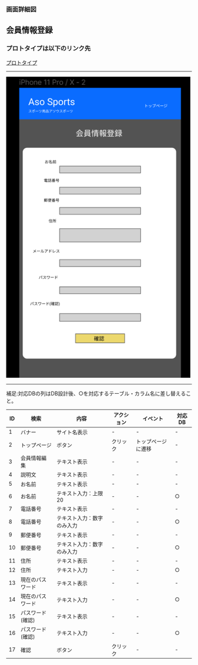 ### 画面詳細図
## 会員情報登録
### プロトタイプは以下のリンク先
[プロトタイプ](https://www.figma.com/file/36DPETfL3dwzP5NjNW1WZQ/Untitled?node-id=0%3A1)
*****
<img src="img/register.png" width="500">

*****

補足:対応DBの列はDB設計後、○を対応するテーブル・カラム名に差し替えること。

| ID | 検索 | 内容 | アクション | イベント | 対応DB |
|----|-----|-----|---------|--------|-------|
|1|バナー|サイト名表示|-|-|-|
|2|トップページ|ボタン|クリック|トップページに遷移|-|
|3|会員情報編集|テキスト表示|-|-|-|
|4|説明文|テキスト表示|-|-|-|
|5|お名前|テキスト表示|-|-|-|
|6|お名前|テキスト入力：上限20|-|-|○|
|7|電話番号|テキスト表示|-|-|-|
|8|電話番号|テキスト入力：数字のみ入力|-|-|○|
|9|郵便番号|テキスト表示|-|-|-|
|10|郵便番号|テキスト入力：数字のみ入力|-|-|○|
|11|住所|テキスト表示|-|-|-|
|12|住所|テキスト入力|-|-|○|
|13|現在のパスワード|テキスト表示|-|-|-|
|14|現在のパスワード|テキスト入力|-|-|○|
|15|パスワード(確認)|テキスト表示|-|-|-|
|16|パスワード(確認)|テキスト入力|-|-|○|
|17|確認|ボタン|クリック|-|-|
